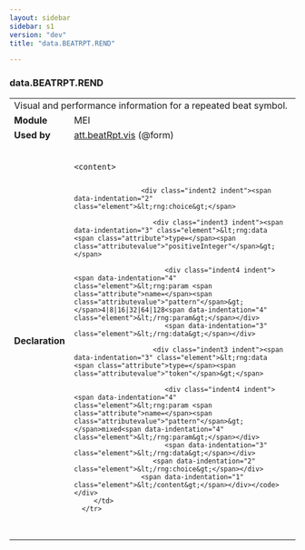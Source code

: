 ```yaml
---
layout: sidebar
sidebar: s1
version: "dev"
title: "data.BEATRPT.REND"

---
```


<div class="macroSpec">
   <h3 id="data.BEATRPT.REND">data.BEATRPT.REND</h3>
   <table class="wovenodd">
      <tr>
         <td colspan="2" class="wovenodd-col2">Visual and performance information for a repeated beat symbol.</td>
      </tr>
      <tr>
         <td class="wovenodd-col1"><strong>Module</strong></td>
         <td class="wovenodd-col2">MEI</td>
      </tr>
      <tr>
         <td class="wovenodd-col1"><strong>Used by</strong></td>
         <td class="wovenodd-col2">
            <div class="parent"><a class="link_odd_classSpec" href="{{ site.baseurl }}/{{ page.version }}/attribute-classes/att.beatRpt.vis.html">att.beatRpt.vis</a> (@form)
            </div>
         </td>
      </tr>
      <tr>
         <td class="wovenodd-col1"><strong>Declaration</strong></td>
         <td class="wovenodd-col2">
            <div class="code" xml:space="preserve" data-lang="ODD"><code>
                  <div class="indent1 indent"><span data-indentation="1" class="element">&lt;content&gt;</span>
                     
                     <div class="indent2 indent"><span data-indentation="2" class="element">&lt;rng:choice&gt;</span>
                        
                        <div class="indent3 indent"><span data-indentation="3" class="element">&lt;rng:data <span class="attribute">type=</span><span class="attributevalue">"positiveInteger"</span>&gt;</span>
                           
                           <div class="indent4 indent"><span data-indentation="4" class="element">&lt;rng:param <span class="attribute">name=</span><span class="attributevalue">"pattern"</span>&gt;</span>4|8|16|32|64|128<span data-indentation="4" class="element">&lt;/rng:param&gt;</span></div>
                           <span data-indentation="3" class="element">&lt;/rng:data&gt;</span></div>
                        
                        <div class="indent3 indent"><span data-indentation="3" class="element">&lt;rng:data <span class="attribute">type=</span><span class="attributevalue">"token"</span>&gt;</span>
                           
                           <div class="indent4 indent"><span data-indentation="4" class="element">&lt;rng:param <span class="attribute">name=</span><span class="attributevalue">"pattern"</span>&gt;</span>mixed<span data-indentation="4" class="element">&lt;/rng:param&gt;</span></div>
                           <span data-indentation="3" class="element">&lt;/rng:data&gt;</span></div>
                        <span data-indentation="2" class="element">&lt;/rng:choice&gt;</span></div>
                     <span data-indentation="1" class="element">&lt;/content&gt;</span></div></code></div>
         </td>
      </tr>
   </table>
</div>
